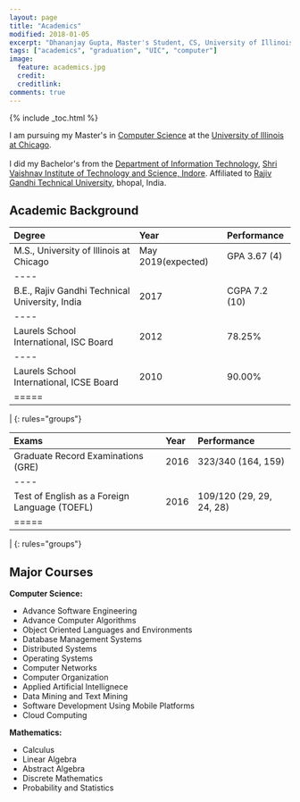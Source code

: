 ```yaml
---
layout: page
title: "Academics"
modified: 2018-01-05
excerpt: "Dhananjay Gupta, Master's Student, CS, University of Illinois at Chicago"
tags: ["academics", "graduation", "UIC", "computer"]
image:
  feature: academics.jpg
  credit: 
  creditlink: 
comments: true
---
```

{% include _toc.html %}

I am pursuing my Master's in <a href="https://www.cs.uic.edu/">Computer Science</a> at the <a href="https://www.uic.edu/">University of Illinois at Chicago</a>. <br/><br/>
I did my Bachelor's from the <a href="http://www.svvv.edu.in/Department/DisplayDeptPage.aspx?page=gaeag&ItemID=eaaim&nInstiID=a&nDeptID=i">Department of Information Technology</a>, <a href="http://www.svits.ac.in/index.php">Shri Vaishnav Institute of Technology and Science, Indore</a>. Affiliated to <a href="https://www.rgpv.ac.in/">Rajiv Gandhi Technical University</a>, bhopal, India.

Academic Background
-------------------

| Degree                                            | Year                | Performance     |
|:--------------------------------------------------|:--------------------|:----------------|
| M.S., University of Illinois at Chicago           | May 2019(expected)  | GPA  3.67 (4)   |
|----
| B.E., Rajiv Gandhi  Technical University, India   | 2017                | CGPA 7.2 (10)   |
|----
| Laurels School International, ISC Board           | 2012                | 78.25%          |
|----
| Laurels School International, ICSE Board          | 2010                | 90.00%          |
|=====
|
{: rules="groups"}

| Exams                                               | Year              | Performance              |
|:--------------------------------------------------  |:------------------|:-------------------------|
| Graduate Record Examinations (GRE)                  | 2016              | 323/340  (164, 159)      |
|----
| Test of English as a Foreign Language (TOEFL)       | 2016              | 109/120  (29, 29, 24, 28)|
|=====
|
{: rules="groups"}


Major Courses
-------------

**Computer Science:**

- Advance Software Engineering
- Advance Computer Algorithms
- Object Oriented Languages and Environments
- Database Management Systems
- Distributed Systems
- Operating Systems
- Computer Networks
- Computer Organization
- Applied Artificial Intellignece
- Data Mining and Text Mining
- Software Development Using Mobile Platforms
- Cloud Computing

**Mathematics:**

- Calculus
- Linear Algebra
- Abstract Algebra
- Discrete Mathematics
- Probability and Statistics
